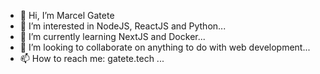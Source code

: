 - 👋 Hi, I’m Marcel Gatete
- 👀 I’m interested in NodeJS, ReactJS and Python...
- 🌱 I’m currently learning NextJS and Docker...
- 💞️ I’m looking to collaborate on anything to do with web development...
- 📫 How to reach me: gatete.tech ...

<!---
gatetecodes/gatetecodes is a ✨ special ✨ repository because its `README.md` (this file) appears on your GitHub profile.
You can click the Preview link to take a look at your changes.
--->
